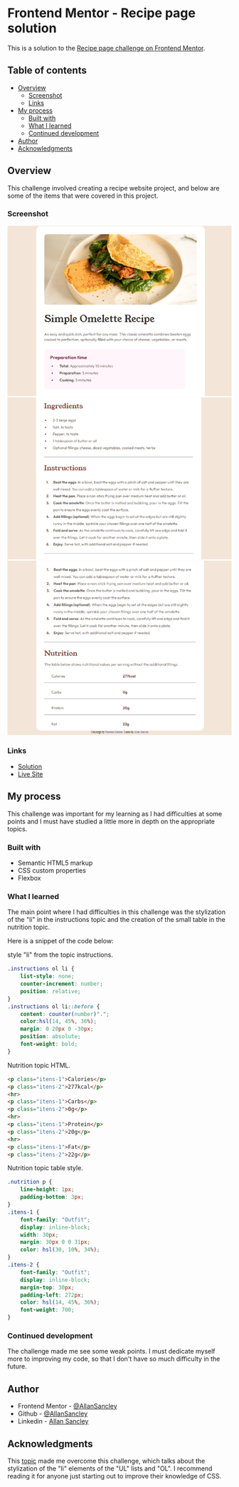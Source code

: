 # Frontend Mentor - Recipe page solution

This is a solution to the [Recipe page challenge on Frontend Mentor](https://www.frontendmentor.io/challenges/recipe-page-KiTsR8QQKm).

## Table of contents

- [Overview](#overview)
  - [Screenshot](#screenshot)
  - [Links](#links)
- [My process](#my-process)
  - [Built with](#built-with)
  - [What I learned](#what-i-learned)
  - [Continued development](#continued-development)
- [Author](#author)
- [Acknowledgments](#acknowledgments)

## Overview

This challenge involved creating a recipe website project, and below are some of the items that were covered in this project.

### Screenshot

![Capitura 1](captura-tela/Captura1.png)
![Capitura 2](captura-tela/Captura2.png)
![Capitura 3](captura-tela/Captura3.png)

### Links

- [Solution ](https://github.com/AllanSancley/recipe-page-main_Fonten.mentord.git)
- [Live Site](https://recipe-page-main-frontendmentor.netlify.app/)

## My process

This challenge was important for my learning as I had difficulties at some points and I must have studied a little more in depth on the appropriate topics.

### Built with

- Semantic HTML5 markup
- CSS custom properties
- Flexbox

### What I learned

The main point where I had difficulties in this challenge was the stylization of the "li" in the instructions topic and the creation of the small table in the nutrition topic.

Here is a snippet of the code below:

style "li" from the topic instructions.

```css
.instructions ol li {
    list-style: none;
    counter-increment: number;
    position: relative;
}
.instructions ol li::before {
    content: counter(number)".";
    color:hsl(14, 45%, 36%);
    margin: 0 20px 0 -30px;
    position: absolute;
    font-weight: bold;
}
```

Nutrition topic HTML.

```html
<p class="itens-1">Calories</p>
<p class="itens-2">277kcal</p>
<hr>
<p class="itens-1">Carbs</p>
<p class="itens-2">0g</p>
<hr>
<p class="itens-1">Protein</p>
<p class="itens-2">20g</p>
<hr>
<p class="itens-1">Fat</p>
<p class="itens-2">22g</p>
```
Nutrition topic table style.

```css
.nutrition p {
    line-height: 1px;
    padding-bottom: 3px;
}
.itens-1 {
    font-family: "Outfit";
    display: inline-block;
    width: 30px;
    margin: 30px 0 0 31px;
    color: hsl(30, 10%, 34%);
}
.itens-2 {
    font-family: "Outfit";
    display: inline-block;
    margin-top: 30px;
    padding-left: 272px;
    color: hsl(14, 45%, 36%);
    font-weight: 700;
}
```

### Continued development

The challenge made me see some weak points. I must dedicate myself more to improving my code, so that I don't have so much difficulty in the future.

## Author

- Frontend Mentor - [@AllanSancley](https://www.frontendmentor.io/profile/AllanSancley)
- Github - [@AllanSancley](https://github.com/AllanSancley)
- Linkedin - [Allan Sancley](www.linkedin.com/in/allan-sancley-12b583193)

## Acknowledgments

This [topic](https://temasblog.com.br/como-mudar-os-elementos-ul-li/) made me overcome this challenge, which talks about the stylization of the "li" elements of the "UL" lists and "OL". I recommend reading it for anyone just starting out to improve their knowledge of CSS.
